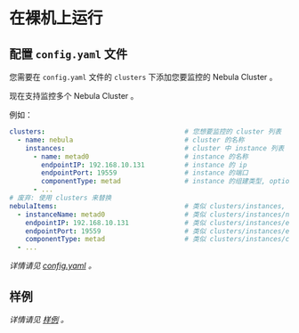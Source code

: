 # 在裸机上运行

## 配置 `config.yaml` 文件

您需要在 `config.yaml` 文件的 `clusters` 下添加您要监控的 Nebula Cluster 。

现在支持监控多个 Nebula Cluster 。

例如：

```yaml
clusters:                                   # 您想要监控的 cluster 列表
  - name: nebula                            # cluster 的名称
    instances:                              # cluster 中 instance 列表
      - name: metad0                        # instance 的名称
        endpointIP: 192.168.10.131          # instance 的 ip
        endpointPort: 19559                 # instance 的端口
        componentType: metad                # instance 的组建类型, optional value metad, graphd and storaged.
      - ...
# 废弃: 使用 clusters 来替换
nebulaItems:                                # 类似 clusters/instances, 默认的 cluster 名称为 '_nebula'
  - instanceName: metad0                    # 类似 clusters/instances/name
    endpointIP: 192.168.10.131              # 类似 clusters/instances/endpointIP
    endpointPort: 19559                     # 类似 clusters/instances/endpointPort
    componentType: metad                    # 类似 clusters/instances/componentType
  - ...
```

_详情请见 [config.yaml](config.yaml) 。_

## 样例

_详情请见 [样例](example-CN.md) 。_
